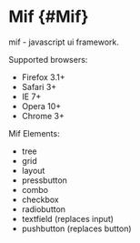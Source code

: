 Mif {#Mif}
==========
mif - javascript ui framework.

Supported browsers:
 - Firefox 3.1+
 - Safari 3+
 - IE 7+
 - Opera 10+
 - Chrome 3+

Mif Elements:
 - tree
 - grid
 - layout
 - pressbutton
 - combo
 - checkbox
 - radiobutton
 - textfield (replaces input)
 - pushbutton (replaces button)